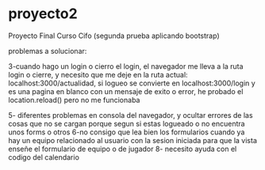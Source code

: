 # proyecto2
Proyecto Final Curso Cifo (segunda prueba aplicando bootstrap)


problemas a solucionar:

3-cuando hago un login o cierro el login, el navegador me lleva a la ruta login o cierre, y necesito que me deje en la ruta actual: localhost:3000/actualidad, si logueo se convierte en localhost:3000/login y es una pagina en blanco con un mensaje de exito o error, he probado el location.reload() pero no me funcionaba

5- diferentes problemas en consola del navegador, y ocultar errores de las cosas que no se cargan porque segun si estas logueado o no encuentra unos forms o otros
6-no consigo que lea bien los formularios cuando ya hay un equipo relacionado al usuario con la sesion iniciada para que la vista enseñe el formulario de equipo o de jugador
8- necesito ayuda con el codigo del calendario
